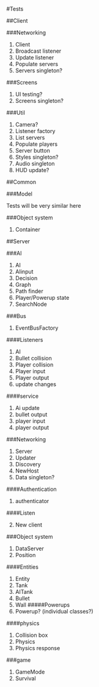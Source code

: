 #Tests

##Client

###Networking

1. Client
2. Broadcast listener
3. Update listener
4. Populate servers
5. Servers singleton?

###Screens

1. UI testing?
2. Screens singleton?

###Util

1. Camera?
2. Listener factory
3. List servers
4. Populate players
5. Server button
6. Styles singleton?
7. Audio singleton
8. HUD update?

##Common

###Model

Tests will be very similar here

###Object system

1. Container

##Server


###AI

1. AI
2. AIinput
3. Decision
4. Graph
5. Path finder
6. Player/Powerup state
7. SearchNode

###Bus

1. EventBusFactory

####Listeners

1. AI
2. Bullet collision
3. Player collision
4. Player input
5. Player output
6. update changes


####service

1. Ai update
2. bullet output
3. player input
4. player output

###Networking

1. Server
2. Updater
3. Discovery
4. NewHost
5. Data singleton?


####Authentication

1. authenticator

####Listen

2. New client

###Object system

1. DataServer
2. Position

####Entities
1. Entity
2. Tank
3. AITank
4. Bullet
5. Wall
#####Powerups
1. Powerup? (individual classes?)


####physics
1. Collision box
2. Physics
3. Physics response

###game

1. GameMode
2. Survival




